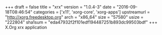 +++
draft = false
title = "xrx"
version = "1.0.4-3"
date = "2016-09-18T08:46:54"
categories = ['x11', 'xorg-core', 'xorg-apps']
upstreamurl = "http://xorg.freedesktop.org"
arch = "x86_64"
size = "57580"
usize = "222804"
sha1sum = "eda47932f2f101edf194487251b893dc99503bdf"
+++
X.Org xrx application